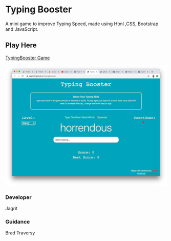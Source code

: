 # Typing Booster
A mini game to improve Typing Speed, made using Html ,CSS, Bootstrap and JavaScript.

## Play Here
[TypingBooster Game](https://jagrit29.github.io/TypingBooster/)

![Web View](https://github.com/Jagrit29/TypingBooster/blob/master/image/Screen%20Shot%202020-04-24%20at%204.10.36%20AM.png)

### Developer
Jagrit

### Guidance
Brad Traversy
